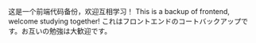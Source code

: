 这是一个前端代码备份，欢迎互相学习！
This is a backup of frontend, welcome studying together!
これはフロントエンドのコートバックアップです。お互いの勉強は大歓迎です。
